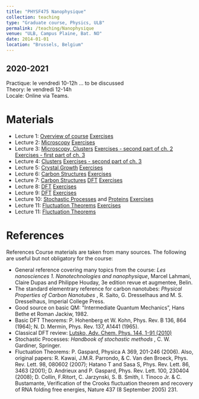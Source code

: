 ```yaml
---
title: "PHYSF475 Nanophysique"
collection: teaching
type: "Graduate course, Physics, ULB"
permalink: /teaching/Nanophysique
venue: "ULB, Campus Plaine, Bat. NO"
date: 2014-01-01
location: "Brussels, Belgium"
---
```


2020-2021
---------
Practique: le vendredi 10-12h ... to be discussed  
Theory: le vendredi 12-14h  
Locale: Online via Teams. 

Materials
======
* Lecture 1: [Overview of course](/files/Nanophysique/lecture1.pdf)		[Exercises](/files/Nanophysique/Exercises1.pdf)
* Lecture 2: [Microscopy](/files/Nanophysique/lecture2.pdf)			[Exercises](/files/Nanophysique/Exercises2.pdf)
* Lecture 3: [Microscopy, Clusters](/files/Nanophysique/lecture3.pdf)			[Exercises - second part of ch. 2](/files/Nanophysique/Exercises2_bis.pdf) [Exercises - first part of ch. 3](/files/Nanophysique/Exercises3.pdf)
* Lecture 4: [Clusters](/files/Nanophysique/lecture4.pdf)			[Exercises - second part of ch. 3](/files/Nanophysique/Exercises3_bis.pdf)
* Lecture 5: [Crystal Growth](/files/Nanophysique/lecture5.pdf)			[Exercises](/files/Nanophysique/Exercises4.pdf)
* Lecture 6: [Carbon Structures](/files/Nanophysique/lecture6.pdf)			[Exercises](/files/Nanophysique/Exercises5.pdf)
* Lecture 7: [Carbon Structures](/files/Nanophysique/lecture7.pdf)	[DFT](/files/Nanophysique/lecture7_2.pdf)			[Exercises](/files/Nanophysique/Exercises7.pdf)
* Lecture 8: [DFT](/files/Nanophysique/lecture8.pdf)	[Exercises](/files/Nanophysique/Exercises8.pdf)
* Lecture 9: [DFT](/files/Nanophysique/lecture9.pdf)	[Exercises](/files/Nanophysique/Exercises9.pdf)
* Lecture 10: [Stochastic Processes](/files/Nanophysique/lecture10.pdf)	and [Proteins](/files/Nanophysique/lecture10_2.pdf) [Exercises](/files/Nanophysique/Exercises10.pdf)
* Lecture 11: [Fluctuation Theorems](/files/Nanophysique/lecture11.pdf)	 [Exercises](/files/Nanophysique/Exercises11.pdf)
* Lecture 11: [Fluctuation Theorems](/files/Nanophysique/lecture12.pdf)	 

References
=============
References
Course materials are taken from many sources. The following are useful but not obligatory for the course:
* General reference covering many topics from the course: *Les nanosciences 1. Nanotechnologies and nanophysique*, Marcel Lahmani, Claire Dupas and Philippe Houday, 3e edition revue et augmentee, Belin.
* The standard elementrary reference for carbon nanotubes: *Physical Properties of Carbon Nanotubes* , R. Saito, G. Dresselhaus and M. S. Dresselhaus, Imperial College Press.
* Good source on basic QM: "Intermediate Quantum Mechanics”, Hans Bethe et Roman Jackiw, 1982.
* Basic DFT Theorems: P. Hohenberg et W. Kohn, Phys. Rev. B 136, 864 (1964); N. D. Mermin, Phys. Rev. 137, A1441 (1965).
* Classical DFT review: [Lutsko, Adv. Chem. Phys. 144, 1-91 (2010)](http://www.lutsko.com/publication/00076)
* Stochastic Processes: *Handbook of stochastic methods* , C. W. Gardiner, Springer.
* Fluctuation Theorems: P. Gaspard, Physica A 369, 201-246 (2006). Also, original papers: R. Kawai, J.M.R. Parrondo, & C. Van den Broeck, Phys. Rev. Lett. 98, 080602 (2007); Hatano T and Sasa S, Phys. Rev. Lett. 86, 3463 (2001); D. Andrieux and P. Gaspard, Phys. Rev. Lett. 100, 230404 (2008); D. Collin, F.Ritort, C. Jarzynski, S. B. Smith, I. Tinoco Jr. & C. Bustamante, Verification of the Crooks fluctuation theorem and recovery of RNA folding free energies, Nature 437 (8 September 2005) 231.

